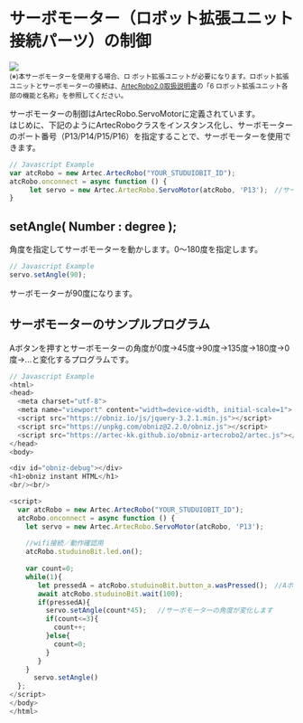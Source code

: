 # サーボモーター（ロボット拡張ユニット接続パーツ）の制御

![](https://i.imgur.com/ILDq8WG.jpg)<br>
<small>(※)本サーボモーターを使用する場合、ロ
ボット拡張ユニットが必要になります。ロボット拡張ユニットとサーボモーターの接続は、[ArtecRobo2.0取扱説明書](https://www.artec-kk.co.jp/artecrobo2/pdf/jp/82541man_K0419_J.pdf)の「6 ロボット拡張ユニット各部の機能と名称」を参照してください。<br></small>

サーボモーターの制御はArtecRobo.ServoMotorに定義されています。</br>
はじめに、下記のようにArtecRoboクラスをインスタンス化し、サーボモーターのポート番号（P13/P14/P15/P16）を指定することで、サーボモーターを使用できます。
```Javascript
// Javascript Example
var atcRobo = new Artec.ArtecRobo("YOUR_STUDUIOBIT_ID");
atcRobo.onconnect = async function () {
     let servo = new Artec.ArtecRobo.ServoMotor(atcRobo, 'P13');　//サーボモーターをP13に接続する場合
}
```

## setAngle( Number : degree );
角度を指定してサーボモーターを動かします。0～180度を指定します。
```Javascript
// Javascript Example
servo.setAngle(90);
```
サーボモーターが90度になります。



## サーボモーターのサンプルプログラム
Aボタンを押すとサーボモーターの角度が0度→45度→90度→135度→180度→0度→...と変化するプログラムです。

```Javascript
// Javascript Example
<html>
<head>
  <meta charset="utf-8">
  <meta name="viewport" content="width=device-width, initial-scale=1">
  <script src="https://obniz.io/js/jquery-3.2.1.min.js"></script>
  <script src="https://unpkg.com/obniz@2.2.0/obniz.js"></script>
  <script src="https://artec-kk.github.io/obniz-artecrobo2/artec.js"></script>
</head>
<body>

<div id="obniz-debug"></div>
<h1>obniz instant HTML</h1>
<br/><br/>

<script>
  var atcRobo = new Artec.ArtecRobo("YOUR_STUDUIOBIT_ID");
  atcRobo.onconnect = async function () {
    let servo = new Artec.ArtecRobo.ServoMotor(atcRobo, 'P13');
    
    //wifi接続／動作確認用
    atcRobo.studuinoBit.led.on();
    
    var count=0;
    while(1){
       let pressedA = atcRobo.studuinoBit.button_a.wasPressed();　//Aボタンが押されたときtrueを返します
       await atcRobo.studuinoBit.wait(100);
       if(pressedA){
         servo.setAngle(count*45); 　//サーボモーターの角度が変化します
         if(count<=3){
           count++;
         }else{
           count=0;
         }
       }
    }
      servo.setAngle()
  };
</script>
</body>
</html>
```


